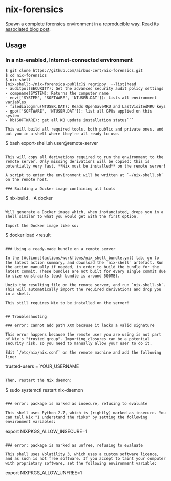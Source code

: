 # nix-forensics

Spawn a complete forensics environment in a reproducible way. Read its [associated blog post](https://skyblue.team/posts/nix-forensics/).

## Usage

### In a nix-enabled, Internet-connected environment

```
$ git clone https://github.com/airbus-cert/nix-forensics.git
$ cd nix-forensics
$ nix-shell
[nix-shell:~/nix-forensics-public]$ regrippy  --list|head
- auditpol(SECURITY): Get the advanced security audit policy settings
- compname(SYSTEM): Returns the computer name
- env(['SYSTEM', 'SOFTWARE', 'NTUSER.DAT']): Lists all environment variables
- filedialogmru(NTUSER.DAT): Reads OpenSaveMRU and LastVisitedMRU keys
- gpo(['SOFTWARE', 'NTUSER.DAT']): list all GPOs applied on this system
- kb(SOFTWARE): get all KB update installation status```

This will build all required tools, both public and private ones, and put you in a shell where they're all ready to use.

```
$ bash export-shell.sh user@remote-server
```

This will copy all derivations required to run the environment to the remote server. Only missing derivations will be copied: this is potentially very fast. **Nix must be installed** on the remote server!

A script to enter the environment will be written at `~/nix-shell.sh` on the remote host.

### Building a Docker image containing all tools

```
$ nix-build . -A docker
```

Will generate a Docker image which, when instanciated, drops you in a shell similar to what you would get with the first option.

Import the Docker image like so:

```
$ docker load <result
```

### Using a ready-made bundle on a remote server

In the [Actions](actions/workflows/nix_shell_bundle.yml) tab, go to the latest action summary, and download the `nix-shell` artefact. Run the action manually if needed, in order to build the bundle for the latest commit. These bundles are not built for every single commit due to size constraints (each bundle is around 500MB).

Unzip the resulting file on the remote server, and run `nix-shell.sh`. This will automatically import the required derivations and drop you in a shell.

This still requires Nix to be installed on the server!


## Troubleshooting

### error: cannot add path XXX because it lacks a valid signature

This error happens because the remote user you are using is not part of Nix's "trusted group". Importing closures can be a potential security risk, so you need to manually allow your user to do it.

Edit `/etc/nix/nix.conf` on the remote machine and add the following line:

```
trusted-users = YOUR_USERNAME
```

Then, restart the Nix daemon:

```
$ sudo systemctl restart nix-daemon
```

### error: package is marked as insecure, refusing to evaluate

This shell uses Python 2.7, which is (rightly) marked as insecure. You can tell Nix "I understand the risks" by setting the following environment variables:

```
export NIXPKGS_ALLOW_INSECURE=1
```

### error: package is marked as unfree, refusing to evaluate

This shell uses Volatility 3, which uses a custom software licence, and as such is not free software. If you accept to taint your computer with proprietary software, set the following environment variable:

```
export NIXPKGS_ALLOW_UNFREE=1
```
